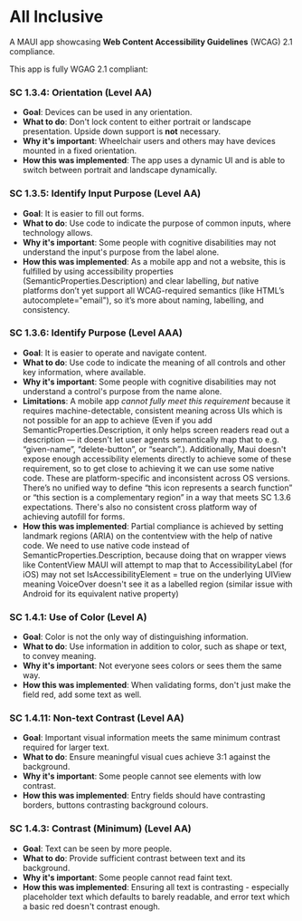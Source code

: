 # All Inclusive
A MAUI app showcasing **Web Content Accessibility Guidelines** (WCAG) 2.1 compliance.

This app is fully WGAG 2.1 compliant: 

### SC 1.3.4: Orientation (Level AA)

- **Goal**: Devices can be used in any orientation.
- **What to do**: Don't lock content to either portrait or landscape presentation. Upside down support is **not** necessary.
- **Why it's important**: Wheelchair users and others may have devices mounted in a fixed orientation.
- **How this was implemented**: The app uses a dynamic UI and is able to switch between portrait and landscape dynamically.

### SC 1.3.5: Identify Input Purpose (Level AA)

- **Goal**: It is easier to fill out forms.
- **What to do**: Use code to indicate the purpose of common inputs, where technology allows.
- **Why it's important**: Some people with cognitive disabilities may not understand the input's purpose from the label alone.
- **How this was implemented**: As a mobile app and not a website, this is fulfilled by using accessibility properties (SemanticProperties.Description) and clear labelling, *but* native platforms don’t yet support all WCAG-required semantics (like HTML’s autocomplete="email"), so it’s more about naming, labelling, and consistency.

### SC 1.3.6: Identify Purpose (Level AAA)

- **Goal**: It is easier to operate and navigate content.
- **What to do**: Use code to indicate the meaning of all controls and other key information, where available.
- **Why it's important**: Some people with cognitive disabilities may not understand a control's purpose from the name alone.
- **Limitations**: A mobile app _cannot fully meet this requirement_ because it requires machine-detectable, consistent meaning across UIs which is not possible for an app to achieve (Even if you add SemanticProperties.Description, it only helps screen readers read out a description — it doesn't let user agents semantically map that to e.g. “given-name”, “delete-button”, or “search”.). Additionally, Maui doesn't expose enough accessibility elements directly to achieve some of these requirement, so to get close to achieving it we can use some native code. These are platform-specific and inconsistent across OS versions. There’s no unified way to define “this icon represents a search function” or “this section is a complementary region” in a way that meets SC 1.3.6 expectations. There's also no consistent cross platform way of achieving autofill for forms.
- **How this was implemented**: Partial compliance is achieved by setting landmark regions (ARIA) on the contentview with the help of native code. We need to use native code instead of SemanticProperties.Description, because doing that on wrapper views like ContentView MAUI will attempt to map that to AccessibilityLabel (for iOS) may not set IsAccessibilityElement = true on the underlying UIView meaning VoiceOver doesn't see it as a labelled region (similar issue with Android for its equivalent native property)

### SC 1.4.1: Use of Color (Level A)

- **Goal**: Color is not the only way of distinguishing information.
- **What to do**: Use information in addition to color, such as shape or text, to convey meaning.
- **Why it's important**: Not everyone sees colors or sees them the same way.
- **How this was implemented**: When validating forms, don't just make the field red, add some text as well.

### SC 1.4.11: Non-text Contrast (Level AA)

- **Goal**: Important visual information meets the same minimum contrast required for larger text.
- **What to do**: Ensure meaningful visual cues achieve 3:1 against the background.
- **Why it's important**: Some people cannot see elements with low contrast.
- **How this was implemented**: Entry fields should have contrasting borders, buttons contrasting background colours. 

### SC 1.4.3: Contrast (Minimum) (Level AA)
- **Goal**: Text can be seen by more people.
- **What to do**: Provide sufficient contrast between text and its background.
- **Why it's important**: Some people cannot read faint text.
- **How this was implemented**: Ensuring all text is contrasting - especially placeholder text which defaults to barely readable, and error text which a basic red doesn't contrast enough.